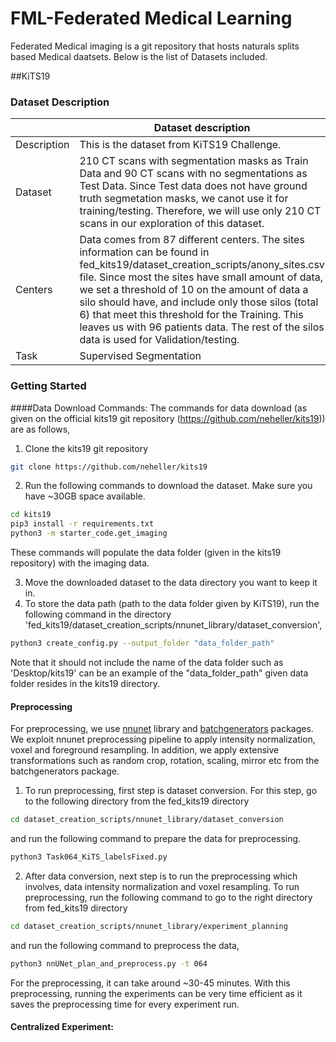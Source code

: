 # FML-Federated Medical Learning
 Federated Medical imaging is a git repository that hosts naturals splits based Medical daatsets. Below is the list of Datasets included.


##KiTS19
### Dataset Description

|                   | Dataset description 
| ----------------- | -----------------------------------------------
| Description       | This is the dataset from KiTS19 Challenge.
| Dataset           | 210 CT scans with segmentation masks as Train Data and 90 CT scans with no segmentations as Test Data. Since Test data does not have ground truth segmetation masks, we canot use it for training/testing. Therefore, we will use only 210 CT scans in our exploration of this dataset. 
| Centers           | Data comes from 87 different centers. The sites information can be found in fed_kits19/dataset_creation_scripts/anony_sites.csv file. Since most the sites have small amount of data, we set a threshold of 10 on the amount of data a silo should have, and include only those silos (total 6) that meet this threshold for the Training. This leaves us with 96 patients data. The rest of the silos data is used for Validation/testing.
| Task              | Supervised Segmentation

### Getting Started
####Data Download Commands:
The commands for data download
(as given on the official kits19 git repository (https://github.com/neheller/kits19)) are as follows,

1. Clone the kits19 git repository
```bash
git clone https://github.com/neheller/kits19
```

2. Run the following commands to download the dataset. Make sure you have ~30GB space available.
```bash
cd kits19
pip3 install -r requirements.txt
python3 -m starter_code.get_imaging
```
These commands will populate the data folder (given in the kits19 repository) with the imaging data. 

3. Move the downloaded dataset to the data directory you want to keep it in.
4. To store the data path (path to the data folder given by KiTS19), run the following command in the directory 'fed_kits19/dataset_creation_scripts/nnunet_library/dataset_conversion',
```bash
python3 create_config.py --output_folder "data_folder_path" 
```
Note that it should not include the name of the data folder such as 'Desktop/kits19' can be an example of the "data_folder_path" given data folder resides in the kits19 directory.


#### Preprocessing
For preprocessing, we use [nnunet](https://github.com/MIC-DKFZ/nnUNet) library and [batchgenerators](https://github.com/MIC-DKFZ/batchgenerators) packages. We exploit nnunet preprocessing pipeline
to apply intensity normalization, voxel and foreground resampling. In addition, we apply extensive transformations such as random crop, rotation, scaling, mirror etc from the batchgenerators package. 

1. To run preprocessing, first step is dataset conversion. For this step, go to the following directory from the fed_kits19 directory
```bash
cd dataset_creation_scripts/nnunet_library/dataset_conversion
```
and run the following command to prepare the data for preprocessing.
```bash
python3 Task064_KiTS_labelsFixed.py 
```
2. After data conversion, next step is to run the preprocessing which involves, data intensity normalization and voxel resampling. To run preprocessing, run the following command to go to the right directory from fed_kits19 directory
```bash
cd dataset_creation_scripts/nnunet_library/experiment_planning
```
and run the following command to preprocess the data,
```bash
python3 nnUNet_plan_and_preprocess.py -t 064
```
For the preprocessing, it can take around ~30-45 minutes. 
With this preprocessing, running the experiments can be very time efficient as it saves the preprocessing time for every experiment run.

#### Centralized Experiment:


